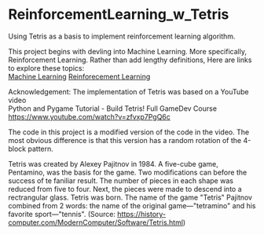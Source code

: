 # ReinforcementLearning_w_Tetris
Using Tetris as a basis to implement reinforcement learning algorithm.  

This project begins with devling into Machine Learning.  More specifically, Reinforcement Learning.  Rather than add lengthy definitions, Here are links to explore these topics:  
[Machine Learning](https://expertsystem.com/machine-learning-definition/)
[Reinforecement Learning](https://www.geeksforgeeks.org/what-is-reinforcement-learning/)



Acknowledgement:
The implementation of Tetris was based  on a YouTube video  
Python and Pygame Tutorial - Build Tetris! Full GameDev Course  
https://www.youtube.com/watch?v=zfvxp7PgQ6c  

The code in this project is a modified version of the code in the video.  The most obvious difference is that this version has a random rotation of the 4-block pattern.  

Tetris was created by Alexey Pajitnov in 1984.  A five-cube game, Pentamino, was the basis for the game.  Two modifications can before the success of te faniliar result.  The number of pieces in each shape was reduced from five to four.  Next, the pieces were made to descend into a rectrangular glass.  Tetris was born.  The name of the game "Tetris" Pajitnov combined from 2 words: the name of the original game—"tetramino" and his favorite sport—"tennis".  (Source: https://history-computer.com/ModernComputer/Software/Tetris.html)  

